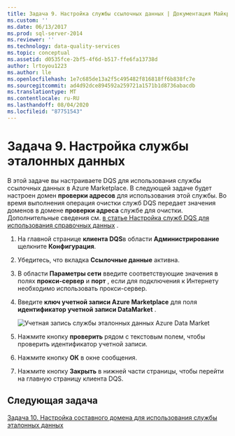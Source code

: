 ```yaml
---
title: Задача 9. Настройка службы ссылочных данных | Документация Майкрософт
ms.custom: ''
ms.date: 06/13/2017
ms.prod: sql-server-2014
ms.reviewer: ''
ms.technology: data-quality-services
ms.topic: conceptual
ms.assetid: d0535fce-2bf5-4f6d-b517-ffe6fa13738d
author: lrtoyou1223
ms.author: lle
ms.openlocfilehash: 1e7c685de13a2f5c495482f816818ff6b838fc7e
ms.sourcegitcommit: ad4d92dce894592a259721a1571b1d8736abacdb
ms.translationtype: MT
ms.contentlocale: ru-RU
ms.lasthandoff: 08/04/2020
ms.locfileid: "87751543"
---
```

# <a name="task-9-configuring-a-reference-data-service"></a>Задача 9. Настройка службы эталонных данных
  В этой задаче вы настраиваете DQS для использования службы ссылочных данных в Azure Marketplace. В следующей задаче будет настроен домен **проверки адресов** для использования этой службы. Во время выполнения операция очистки служб DQS передает значения доменов в домене **проверки адреса** службе для очистки. Дополнительные сведения см. [в статье Настройка служб DQS для использования справочных данных](https://msdn.microsoft.com/library/hh213070.aspx) .  
  
1.  На главной странице **клиента DQS**в области **Администрирование** щелкните **Конфигурация**.  
  
2.  Убедитесь, что вкладка **Ссылочные данные** активна.  
  
3.  В области **Параметры сети** введите соответствующие значения в полях **прокси-сервер** и **порт** , если для подключения к Интернету необходимо использовать прокси-сервер.  
  
4.  Введите **ключ учетной записи Azure Marketplace** для поля **идентификатор учетной записи DataMarket** .  
  
     ![Учетная запись службы эталонных данных Azure Data Market](../../2014/tutorials/media/et-configuringareferencedataservice.jpg "Учетная запись службы эталонных данных Azure Data Market")  
  
5.  Нажмите кнопку **проверить** рядом с текстовым полем, чтобы проверить идентификатор учетной записи.  
  
6.  Нажмите кнопку **ОК** в окне сообщения.  
  
7.  Нажмите кнопку **Закрыть** в нижней части страницы, чтобы перейти на главную страницу клиента DQS.  
  
## <a name="next-task"></a>Следующая задача  
 [Задача 10. Настройка составного домена для использования службы эталонных данных](../../2014/tutorials/task-10-configuring-composite-domain-to-use-reference-data-service.md)  
  
  
